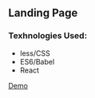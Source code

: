<h2>Landing Page</h2>
<h3>Texhnologies Used:</h3>
<ul>
<li>less/CSS</li>
<li>ES6/Babel</li>
<li>React</li>
</ul>


<a href="http://cdn.rawgit.com/shishirarora3/landing-page/master/index.html">Demo</a>
